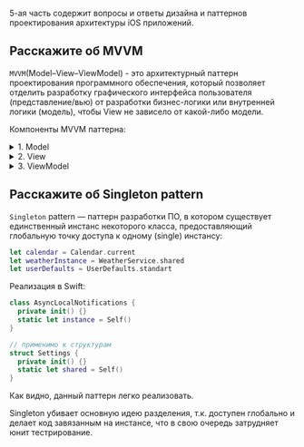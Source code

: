 5-ая часть содержит вопросы и ответы дизайна и паттернов проектирования архитектуры iOS приложений.

## Расскажите об MVVM

`MVVM`(Model–View–ViewModel) - это архитектурный паттерн проектирования программного обеспечения, который позволяет отделить разработку графического интерфейса пользователя (представление/вью) от разработки бизнес-логики или внутренней логики (модель), чтобы View не зависело от какой-либо модели.

Компоненты MVVM паттерна:

<details> 
  <summary>1. Model</summary>

  Представляет собой логику работы с данными и описание фундаментальных данных, необходимых для работы приложения.
</details> 

<details> 
  <summary>2. View</summary>

  Графический интерфейс (в контексте iOS — вьюхи) (окна, списки, кнопки и т. п.). Выступает подписчиком на событие изменения значений свойств или команд, предоставляемых ViewModel. В случае, если в ViewModel изменилось какое-либо свойство, то она оповещает всех подписчиков об этом, и View, в свою очередь, запрашивает обновлённое значение свойства из ViewModel.
</details> 

<details> 
  <summary>3. ViewModel</summary>

  Обёртка данных из модели, подлежащиx связыванию. То есть, ViewModel содержит Model, преобразованную к View, а также команды, которыми может пользоваться View, чтобы влиять на Model.
</details> 

## Расскажите об Singleton pattern

`Singleton` pattern — паттерн разработки ПО, в котором существует единственный инстанс некоторого класса, предоставляющий глобальную точку доступа к одному (single) инстансу:

```swift
let calendar = Calendar.current
let weatherInstance = WeatherService.shared
let userDefaults = UserDefaults.standart
```

Реализация в Swift:

```swift
class AsyncLocalNotifications {
  private init() {}
  static let instance = Self()
}

// применимо к структурам
struct Settings {
  private init() {}
  static let shared = Self()
}
```

Как видно, данный паттерн легко реализовать.

Singleton убивает основную идею разделения, т.к. доступен глобально и делает код завязанным на инстансе, что в свою очередь затрудняет юнит тестрирование.

